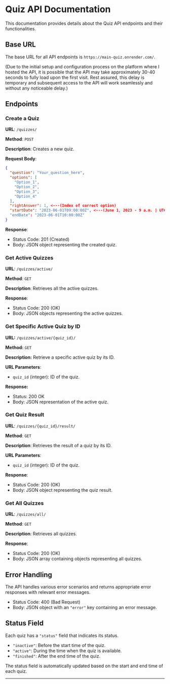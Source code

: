 # Quiz API Documentation

This documentation provides details about the Quiz API endpoints and their functionalities.

## Base URL

The base URL for all API endpoints is `https://main-quiz.onrender.com/`. 

(Due to the initial setup and configuration process on the platform where I hosted the API, it is possible that the API may take approximately 30-40 seconds to fully load upon the first visit. Rest assured, this delay is temporary and subsequent access to the API will work seamlessly and without any noticeable delay.)

## Endpoints

### Create a Quiz

**URL**: `/quizzes/`

**Method**: `POST`

**Description**: Creates a new quiz.

**Request Body**:

```json
{
  "question": "Your_question_here",
  "options": [
    "Option_1",
    "Option_2",
    "Option_3",
    "Option_4"
  ],
  "rightAnswer": 1, <---(Index of correct option)
  "startDate": "2023-06-01T09:00:00Z", <---(June 1, 2023 - 9 a.m. | UTC time zone | Format: `YYYY-MM-DDTHH:MM:SSZ`)
  "endDate": "2023-06-01T10:00:00Z"
}
```

**Response**:
- Status Code: 201 (Created)
- Body: JSON object representing the created quiz.

### Get Active Quizzes

**URL**: `/quizzes/active/`

**Method**: `GET`

**Description**: Retrieves all the active quizzes.

**Response**:
- Status Code: 200 (OK)
- Body: JSON objects representing the active quizzes.


### Get Specific Active Quiz by ID

**URL:** `/quizzes/active/{quiz_id}/`

**Method:** `GET`

**Description:** Retrieve a specific active quiz by its ID.

**URL Parameters**:
- `quiz_id` (integer): ID of the quiz.

**Response:**
  - Status: 200 OK
  - Body: JSON representation of the active quiz.

### Get Quiz Result

**URL**: `/quizzes/{quiz_id}/result/`

**Method**: `GET`

**Description**: Retrieves the result of a quiz by its ID.

**URL Parameters**:
- `quiz_id` (integer): ID of the quiz.

**Response**:
- Status Code: 200 (OK)
- Body: JSON object representing the quiz result.

### Get All Quizzes

**URL**: `/quizzes/all/`

**Method**: `GET`

**Description**: Retrieves all quizzes.

**Response**:
- Status Code: 200 (OK)
- Body: JSON array containing objects representing all quizzes.

## Error Handling

The API handles various error scenarios and returns appropriate error responses with relevant error messages.

- Status Code: 400 (Bad Request)
- Body: JSON object with an `"error"` key containing an error message.

## Status Field

Each quiz has a `"status"` field that indicates its status.

- `"inactive"`: Before the start time of the quiz.
- `"active"`: During the time when the quiz is available.
- `"finished"`: After the end time of the quiz.

The status field is automatically updated based on the start and end time of each quiz.

---

